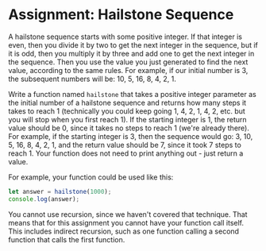 # Assignment: Hailstone Sequence

A hailstone sequence starts with some positive integer. If that integer is even, then you divide it by two to get the next integer in the sequence, but if it is odd, then you multiply it by three and add one to get the next integer in the sequence. Then you use the value you just generated to find the next value, according to the same rules. For example, if our initial number is 3, the subsequent numbers will be: 10, 5, 16, 8, 4, 2, 1.

Write a function named `hailstone` that takes a positive integer parameter as the initial number of a hailstone sequence and returns how many steps it takes to reach 1 (technically you could keep going 1, 4, 2, 1, 4, 2, etc. but you will stop when you first reach 1). If the starting integer is 1, the return value should be 0, since it takes no steps to reach 1 (we're already there). For example, if the starting integer is 3, then the sequence would go: 3, 10, 5, 16, 8, 4, 2, 1, and the return value should be 7, since it took 7 steps to reach 1. Your function does not need to print anything out - just return a value.

For example, your function could be used like this:
```javascript
let answer = hailstone(1000);
console.log(answer);
```

You cannot use recursion, since we haven't covered that technique. That means that for this assignment you cannot have your function call itself. This includes indirect recursion, such as one function calling a second function that calls the first function.